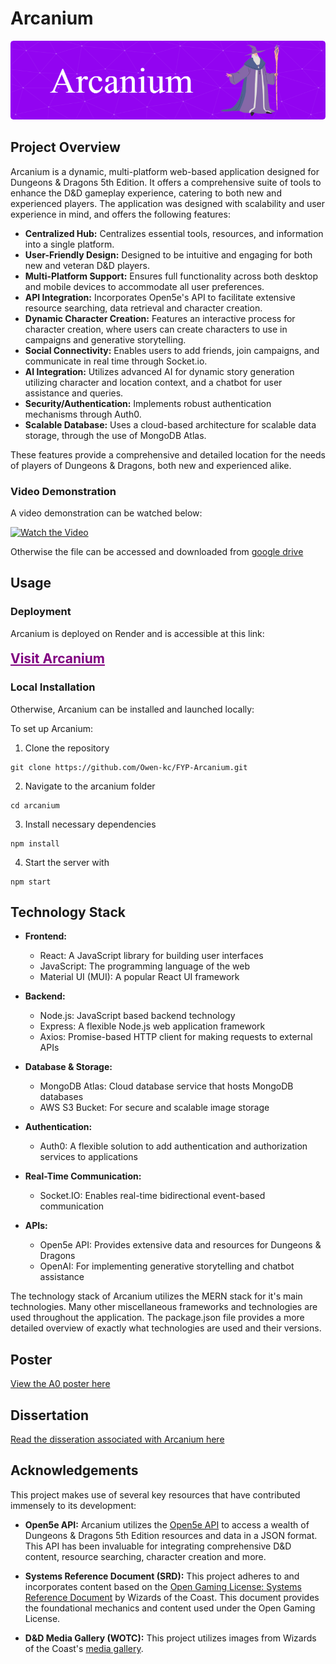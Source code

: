 # Arcanium

![Header Image](./arcanium/src/images/arcanium-header-image.png)


## Project Overview

Arcanium is a dynamic, multi-platform web-based application designed for Dungeons & Dragons 5th Edition. It offers a comprehensive suite of tools to enhance the D&D gameplay experience, catering to both new and experienced players. The application was designed with scalability and user experience in mind, and offers the following features:

- **Centralized Hub:** Centralizes essential tools, resources, and information into a single platform.
- **User-Friendly Design:** Designed to be intuitive and engaging for both new and veteran D&D players.
- **Multi-Platform Support:** Ensures full functionality across both desktop and mobile devices to accommodate all user preferences.
- **API Integration:** Incorporates Open5e's API to facilitate extensive resource searching, data retrieval and character creation.
- **Dynamic Character Creation:** Features an interactive process for character creation, where users can create characters to use in campaigns and generative storytelling.
- **Social Connectivity:** Enables users to add friends, join campaigns, and communicate in real time through Socket.io.
- **AI Integration:** Utilizes advanced AI for dynamic story generation utilizing character and location context, and a chatbot for user assistance and queries.
- **Security/Authentication:** Implements robust authentication mechanisms through Auth0.
- **Scalable Database:** Uses a cloud-based architecture for scalable data storage, through the use of MongoDB Atlas.

These features provide a comprehensive and detailed location for the needs of players of Dungeons & Dragons, both new and experienced alike.

### Video Demonstration
A video demonstration can be watched below:

[![Watch the Video](https://img.youtube.com/vi/3oAZ_GkNiQM/0.jpg)](https://www.youtube.com/watch?v=3oAZ_GkNiQM)

Otherwise the file can be accessed and downloaded from [google drive](https://drive.google.com/file/d/15ZbRrJsBI0aORT4KFgiGr0rninUsluUN/view?usp=sharing)

## Usage

### Deployment

Arcanium is deployed on Render and is accessible at this link:

<h4><a href="https://fyp-arcanium-1.onrender.com/" target="_blank" style="font-size: 1.5em; color: purple;">Visit Arcanium</a></h4>

### Local Installation

Otherwise, Arcanium can be installed and launched locally:

To set up Arcanium:

1. Clone the repository
```
git clone https://github.com/Owen-kc/FYP-Arcanium.git
```

2. Navigate to the arcanium folder

```
cd arcanium
```

3. Install necessary dependencies

```
npm install
```

4. Start the server with
```
npm start
```


## Technology Stack

- **Frontend:**
  - React: A JavaScript library for building user interfaces
  - JavaScript: The programming language of the web
  - Material UI (MUI): A popular React UI framework

- **Backend:**
  - Node.js: JavaScript based backend technology
  - Express: A flexible Node.js web application framework
  - Axios: Promise-based HTTP client for making requests to external APIs

- **Database & Storage:**
  - MongoDB Atlas: Cloud database service that hosts MongoDB databases
  - AWS S3 Bucket: For secure and scalable image storage

- **Authentication:**
  - Auth0: A flexible solution to add authentication and authorization services to applications

- **Real-Time Communication:**
  - Socket.IO: Enables real-time bidirectional event-based communication

- **APIs:**
  - Open5e API: Provides extensive data and resources for Dungeons & Dragons
  - OpenAI: For implementing generative storytelling and chatbot assistance

The technology stack of Arcanium utilizes the MERN stack for it's main technologies. Many other miscellaneous frameworks and technologies are used throughout the application. The package.json file provides a more detailed overview of exactly what technologies are used and their versions.

## Poster
[View the A0 poster here](./sw4-FYP-Poster.pdf)

## Dissertation
[Read the disseration associated with Arcanium here](./SW4_FYP_Dissertation.pdf)

## Acknowledgements

This project makes use of several key resources that have contributed immensely to its development:

- **Open5e API:** Arcanium utilizes the [Open5e API](https://api.open5e.com/) to access a wealth of Dungeons & Dragons 5th Edition resources and data in a JSON format. This API has been invaluable for integrating comprehensive D&D content, resource searching, character creation and more.

- **Systems Reference Document (SRD):** This project adheres to and incorporates content based on the [Open Gaming License: Systems Reference Document](https://dnd.wizards.com/resources/systems-reference-document) by Wizards of the Coast. This document provides the foundational mechanics and content used under the Open Gaming License.

- **D&D Media Gallery (WOTC):** This project utilizes images from Wizards of the Coast's [media gallery](https://dnd.wizards.com/media-gallery). 



